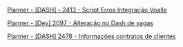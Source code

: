[Planner - [DASH] - 2413 - Script Erros Integração Voalle](https://planner.cloud.microsoft/webui/v1/plan/ANQVYcdOPEeMLFWYSPlsumUAFPdz/view/board/task/hQkGQN38zUuIVOhkzQYJPWUAC3l4?tid=945bd206-3f96-49d3-903f-06bd1f80c935)

[Planner - [Dev] 2097 - Alteração no Dash de vagas](https://planner.cloud.microsoft/webui/v1/plan/ANQVYcdOPEeMLFWYSPlsumUAFPdz/view/board/task/LJOGy17by0G3I4J2_mp5pmUAASY5?tid=945bd206-3f96-49d3-903f-06bd1f80c935)

[Planner - [DASH] 2476 - Informações contratos de clientes](https://planner.cloud.microsoft/webui/v1/plan/ANQVYcdOPEeMLFWYSPlsumUAFPdz/view/board/task/GFg61HcVwUmZm0UTKgOU02UABsp6?tid=945bd206-3f96-49d3-903f-06bd1f80c935)

